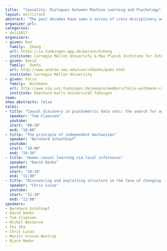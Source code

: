 ```yaml
---
title:  "Causality: Dialogues between Machine Learning and Psychology"
layout: multitrack
abstract: "The past decades have seen a series of cross-disciplinary advances in causal discovery and causal inference. In particular, recently a number of long-standing problems, such as how to learn causal information from observations and how causal modeling and transfer learning benefit each other, have received much attention in philosophy, machine learning, and psychology. However, researchers may not be aware of the methodologies used and developments achieved in other fields. This workshop aims to provide a platform for people who study causality in machine learning, psychology, and neuroscience to share the state-of-the-art and perspectives in their respective disciplines, get inspiration from others, and foster interdisciplinary collaboration in the study of fundamental problems in causality."
organizer_url: 
categories:
- dali2017
organizers:
- given: Kun
  family:  Zhang
  url: https://is.tuebingen.mpg.de/person/kzhang
  institute: Carnegie Mellon University & Max Planck Institute for Intelligent Systems 
- given: David 
  family:  Danks
  url: http://www.andrew.cmu.edu/user/ddanks/pubs.html
  institute: Carnegie Mellon University
- given: Felix 
  family:  Wichmann
  url: http://www.nip.uni-tuebingen.de/people/members/felix-wichmann-cv.html
  institute: Eberhard Karls Universität Tübingen
room: 
show_abstracts: false
talks:
- title: "Causal discovery in psychometric data sets: the search for aggression and conduct disorders"
  speaker: "Tom Claassen"
  youtube: 
  start: "09:30"
  end: "10:00" 
- title: "The principle of independent mechanisms"
  speaker: "Bernhard Schoelkopf"
  youtube: 
  start: "10:00"
  end: "10:30" 
- title: "Human causal learning via local inferences"
  speaker: "David Danks"
  youtube: 
  start: "10:30"
  end: "11:00"
- title: "Discovering and exploiting structure in the face of changing tasks"
  speaker: "Chris Lucas"
  youtube: 
  start: "11:30"
  end: "12:00"   
speakers:
- Bernhard Schölkopf 
- David Danks
- Tom Claassen
- Michel Besserve
- Fei Sha
- Chris Lucas  
- Moritz Grosse-Wentrup 
- Bjorn Meder
---
```

